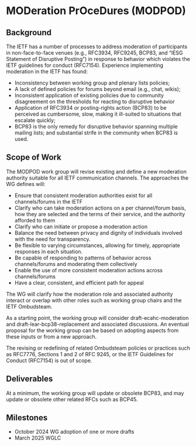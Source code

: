 # MODeration PrOceDures (MODPOD)

## Background

The IETF has a number of processes to address moderation of participants in non-face-to-face venues (e.g., RFC3934, RFC9245, BCP83, and “IESG Statement of Disruptive Posting”) in response to behavior which violates the IETF guidelines for conduct (RFC7154).  Experience implementing moderation in the IETF has found:

- Inconsistency between working group and plenary lists policies;
- A lack of defined policies for forums beyond email (e.g., chat, wikis);
- Inconsistent application of existing policies due to community disagreement on the thresholds for reacting to disruptive behavior
- Application of RFC3934 or posting-rights action (BCP83) to be perceived as cumbersome, slow, making it ill-suited to situations that escalate quickly;
- BCP83 is the only remedy for disruptive behavior spanning multiple mailing lists; and substantial strife in the community when BCP83 is used.

## Scope of Work

The MODPOD work group will revise existing and define a new moderation authority suitable for all IETF communication channels.  The approaches the WG defines will:

- Ensure that consistent moderation authorities exist for all channels/forums in the IETF
- Clarify who can take moderation actions on a per channel/forum basis, how they are selected and the terms of their service, and the authority afforded to them
- Clarify who can initiate or propose a moderation action
- Balance the need between privacy and dignity of individuals involved with the need for transparency.
- Be flexible to varying circumstances, allowing for timely, appropriate responses in each situation.
- Be capable of responding to patterns of behavior across channels/forums and moderating them collectively
- Enable the use of more consistent moderation actions across channels/forums
- Have a clear, consistent, and efficient path for appeal

The WG  will clarify how the moderation role and associated authority interact or overlap with other roles such as working group chairs and the IETF Ombudsteam.

As a starting point, the working group will consider draft-ecahc-moderation and draft-lear-bcp38-replacement and associated discussions.  An eventual proposal for the working group can be based on adopting aspects from these inputs or from a new approach.

The revising or redefining of related Ombudsteam policies or practices such as RFC7776, Sections 1 and 2 of RFC 9245, or the IETF Guidelines for Conduct (RFC7154) is out of scope.

## Deliverables

At a minimum, the working group will update or obsolete BCP83, and may update or obsolete other related RFCs such as BCP45.

## Milestones

- October 2024	WG adoption of one or more drafts
- March 2025 WGLC
